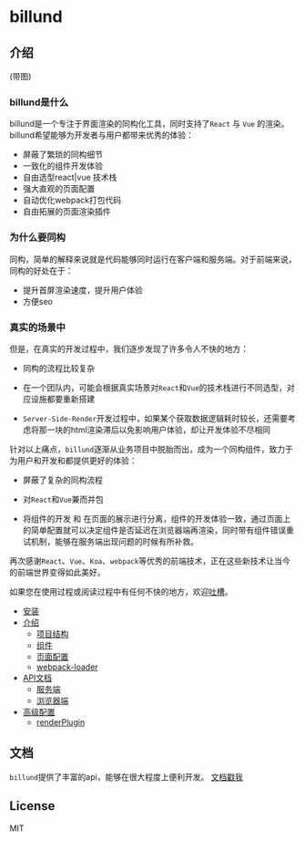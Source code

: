 # billund

## 介绍

(带图)

### billund是什么

billund是一个专注于界面渲染的同构化工具，同时支持了`React` 与 `Vue` 的渲染。billund希望能够为开发者与用户都带来优秀的体验：

- 屏蔽了繁琐的同构细节
- 一致化的组件开发体验
- 自由选型react|vue 技术栈
- 强大直观的页面配置
- 自动优化webpack打包代码
- 自由拓展的页面渲染插件

### 为什么要同构

同构，简单的解释来说就是代码能够同时运行在客户端和服务端。对于前端来说，同构的好处在于：

- 提升首屏渲染速度，提升用户体验
- 方便seo

### 真实的场景中

但是，在真实的开发过程中，我们逐步发现了许多令人不快的地方：

- 同构的流程比较复杂

- 在一个团队内，可能会根据真实场景对`React`和`Vue`的技术栈进行不同选型，对应设施都要重新搭建

- `Server-Side-Render`开发过程中，如果某个获取数据逻辑耗时较长，还需要考虑将那一块的html渲染滞后以免影响用户体验，却让开发体验不尽相同

针对以上痛点，`billund`逐渐从业务项目中脱胎而出，成为一个同构组件，致力于为用户和开发和都提供更好的体验：

- 屏蔽了复杂的同构流程

- 对`React`和`Vue`兼而并包

- 将组件的开发 和 在页面的展示进行分离，组件的开发体验一致，通过页面上的简单配置就可以决定组件是否延迟在浏览器端再渲染，同时带有组件错误重试机制，能够在服务端出现问题的时候有所补救。

再次感谢`React`、`Vue`、`Koa`、`webpack`等优秀的前端技术，正在这些新技术让当今的前端世界变得如此美好。

如果您在使用过程或阅读过程中有任何不快的地方，欢迎[吐槽](https://github.com/robinleej/billund/issues)。

* [安装](chapter1/README.md)
* [介绍](chapter2/README.md)
    * [项目结构](chapter2/project-config.md)
    * [组件](chapter2/widget.md)
    * [页面配置](chapter2/page.md)
    * [webpack-loader](chapter2/loader.md)
* [API文档](chapter3/README.md)
    * [服务端](chapter3/server-api.md)
    * [浏览器端](chapter3/browser-api.md)
* [高级配置](chapter4/README.md)
    * [renderPlugin](chapter4/renderplugin.md)

## 文档

`billund`提供了丰富的api，能够在很大程度上便利开发。
[文档戳我](https://robinleej.gitbooks.io/billund-books/content/)

## License

MIT



